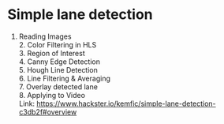 # Simple lane detection
1. Reading Images
</br>2. Color Filtering in HLS
</br>3. Region of Interest
</br>4. Canny Edge Detection
</br>5. Hough Line Detection
</br>6. Line Filtering & Averaging
</br>7. Overlay detected lane
</br>8. Applying to Video
</br>Link: https://www.hackster.io/kemfic/simple-lane-detection-c3db2f#overview
